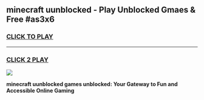 
## minecraft uunblocked - Play Unblocked Gmaes & Free #as3x6
<h3>
<a href="https://news.freeplayer.one?title=minecraft_uunblocked&ref=24F">CLICK TO PLAY</a></h3>
<hr>

<h3>
<a href="https://news.freeplayer.one?title=minecraft_uunblocked&ref=24F">CLICK 2 PLAY</a>
  
</h3>

<a href="https://news.freeplayer.one?title=minecraft_uunblocked&ref=24F/"><img src="https://clearcache.store/games.png"></a>


**minecraft uunblocked games unblocked: Your Gateway to Fun and Accessible Online Gaming**
